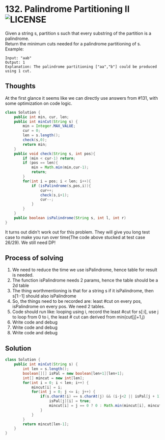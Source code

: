 # 132. Palindrome Partitioning II ![LICENSE](https://img.shields.io/badge/Rank-Hard-red)
Given a string s, partition s such that every substring of the partition is a palindrome.  
Return the minimum cuts needed for a palindrome partitioning of s.  
Example:
```
Input: "aab"
Output: 1
Explanation: The palindrome partitioning ["aa","b"] could be produced using 1 cut.
```
## Thoughts
At the first glance it seems like we can directly use answers from #131, with some optimization on code logic.
```java
class Solution {
    public int min, cur, len;
    public int minCut(String s) {
        min = Integer.MAX_VALUE;
        cur = 0;
        len = s.length();
        check(s,0);
        return min;
    }
    public void check(String s, int pos){
        if (min < cur-1) return;
        if (pos == len){
            min = Math.min(min,cur-1);
            return;
        }
        for(int i = pos; i < len; i++){
            if (isPalindrome(s,pos,i)){
                cur++;
                check(s,i+1);
                cur--;
            }
        }
    }
    public boolean isPalindrome(String s, int l, int r)
}
```
It turns out didn't work out for this problem. They will give you long test case to make you run over time(The code above stucked at test case 26/29). We still need DP!

## Process of solving
1. We need to reduce the time we use isPalindrome, hence table for result is needed.
2. The function isPalindrome needs 2 params, hence the table should be a 2d table
3. The thing worthmentioning is that for a string s if it isPalindrome, then s[1:-1] should also isPalindrome
4. So, the things need to be recorded are: least #cut on every pos, isPalindrome on every pos. We need 2 tables.
5. Code should run like: looping using i, record the least #cut for s[:i], use j to loop from 0 to i, the least # cut can derived from min(cut[j]+1,j)
6. Write code and debug
7. Write code and debug
8. Write code and debug


## Solution

```java
class Solution {
    public int minCut(String s) {
        int len = s.length();
        boolean[][] isPal = new boolean[len+1][len+1];
        int[] mincut = new int[len];
        for(int i = 0; i < len; i++) {
            mincut[i] = i;
            for(int j = 0; j <= i; j++) {
                if(s.charAt(i) == s.charAt(j) && (i-j<2 || isPal[j + 1][i - 1])) {
                    isPal[j][i] = true;  
                    mincut[i] = j == 0 ? 0 : Math.min(mincut[i], mincut[j-1] + 1);
                }
            }
        }
        return mincut[len-1];
    }
}
```
